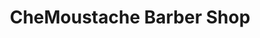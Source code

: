 ---
title: "CheMoustache Barber Shop"
url: /torremolinos/chemoustache-barber-shop/
shop: peluquería
---